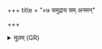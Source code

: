 +++
title = "०७ समुद्राय सम् अनमन्"

+++
<details><summary>मूलम् (GR)</summary>

समुद्राय सम् अनमन् तस्मै नदीभिः सम् अनमन् ।  
यथा समुद्राय नदीभिः समनमन्  
(…) ॥ +++(see 1cdef)+++
</details>